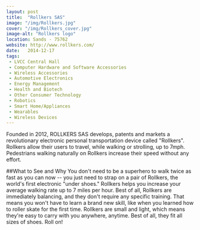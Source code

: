 ```yaml
---
layout: post
title:  "Rollkers SAS"
image: "/img/Rollkers.jpg"
cover: "/img/Rollkers_cover.jpg"
image-alt: "Rollkers logo"
location: Sands - 75762
website: http://www.rollkers.com/
date:   2014-12-17
tags:
 - LVCC Central Hall
 - Computer Hardware and Software Accessories
 - Wireless Accessories
 - Automotive Electronics
 - Energy Management
 - Health and Biotech
 - Other Consumer Technology
 - Robotics
 - Smart Home/Appliances
 - Wearables
 - Wireless Devices
---
```


Founded in 2012, ROLLKERS SAS develops, patents and markets a revolutionary electronic personal transportation device called "Rollkers". Rollkers allow their users to travel, while walking or strolling, up to 7mph. Pedestrians walking naturally on Rollkers increase their speed without any effort.

##What to See and Why
You don't need to be a superhero to walk twice as fast as you can now -- you just need to strap on a pair of Rollkers, the world's first electronic "under shoes." Rollkers helps you increase your average walking rate up to 7 miles per hour. Best of all, Rollkers are immediately balancing, and they don't require any specific training. That means you won't have to learn a brand new skill, like when you learned how to roller skate for the first time. Rollkers are small and light, which means they're easy to carry with you anywhere, anytime. Best of all, they fit all sizes of shoes. Roll on!